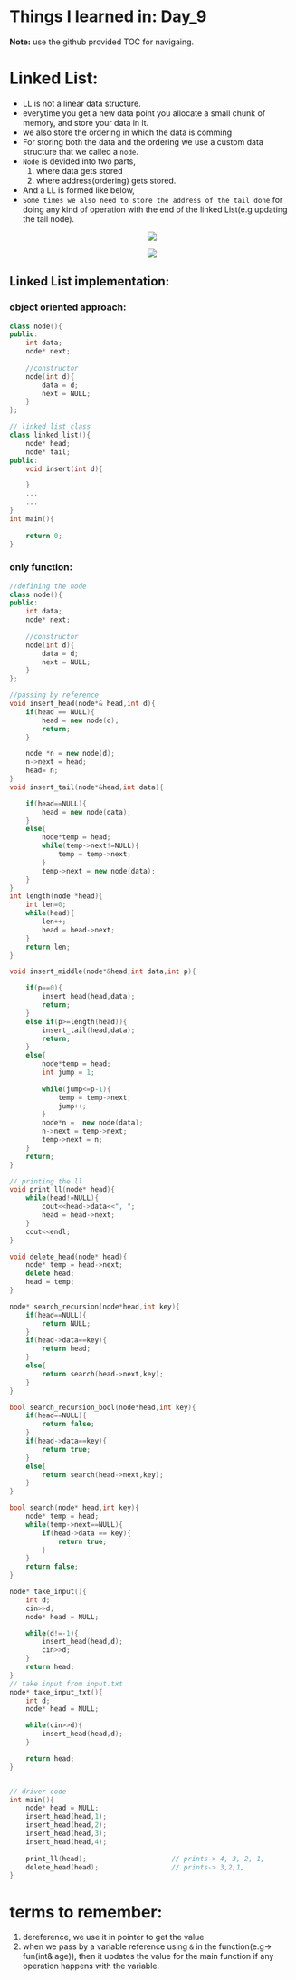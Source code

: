# Things I learned in: Day_9
**Note:** use the github provided TOC for navigaing.

# Linked List:
- LL is not a linear data structure.
- everytime you get a new data point you allocate a small chunk of memory, and store your data in it.
- we also store the ordering in which the data is comming
- For storing both the data and the ordering we use a custom data structure that we called a `node`.
- `Node` is devided into two parts,
    1. where data gets stored
    2. where address(ordering) gets stored.
- And a LL is formed like below, 
- `Some times we also need to store the address of the tail done` for doing any kind of operation with the end of the linked List(e.g updating the tail node).

<p align="center">
    <img src="../imgs/ll1.png">
</p>

<p align="center">
    <img src="../imgs/ll2.png">
</p>

## Linked List implementation:
### object oriented approach:
```cpp
class node(){
public:
    int data;
    node* next;
 
    //constructor
    node(int d){
        data = d;
        next = NULL;
    }
};

// linked list class
class linked_list(){
    node* head;
    node* tail;
public:
    void insert(int d){

    }
    ...
    ...
}
int main(){
    
    return 0;
}
```
### only function:
```cpp
//defining the node
class node(){
public:
    int data;
    node* next;
 
    //constructor
    node(int d){
        data = d;
        next = NULL;
    }
};

//passing by reference
void insert_head(node*& head,int d){
    if(head == NULL){
        head = new node(d);
        return;
    }

    node *n = new node(d);
    n->next = head;
    head= n;
}
void insert_tail(node*&head,int data){

    if(head==NULL){
        head = new node(data);
    }
    else{
        node*temp = head;
        while(temp->next!=NULL){
            temp = temp->next;
        }
        temp->next = new node(data);
    }
}
int length(node *head){
    int len=0;
    while(head){
        len++;
        head = head->next;
    }
    return len;
}

void insert_middle(node*&head,int data,int p){

    if(p==0){
        insert_head(head,data);
        return;
    }
    else if(p>=length(head)){
        insert_tail(head,data);
        return;
    }
    else{
        node*temp = head;
        int jump = 1;
        
        while(jump<=p-1){
            temp = temp->next;
            jump++;
        }
        node*n =  new node(data);
        n->next = temp->next;
        temp->next = n;
    }
    return;
}

// printing the ll
void print_ll(node* head){
    while(head!=NULL){
        cout<<head->data<<", ";
        head = head->next;
    }
    cout<<endl;
}

void delete_head(node* head){
    node* temp = head->next;
    delete head;
    head = temp;
}

node* search_recursion(node*head,int key){
    if(head==NULL){
        return NULL;
    }
    if(head->data==key){
        return head;
    }
    else{
        return search(head->next,key);
    }
}

bool search_recursion_bool(node*head,int key){
    if(head==NULL){
        return false;
    }
    if(head->data==key){
        return true;
    }
    else{
        return search(head->next,key);
    }
}

bool search(node* head,int key){
    node* temp = head;
    while(temp->next==NULL){
        if(head->data == key){
            return true;
        }
    }
    return false;
} 

node* take_input(){
    int d;
    cin>>d;
    node* head = NULL;

    while(d!=-1){
        insert_head(head,d);
        cin>>d;
    }
    return head;
}
// take input from input.txt
node* take_input_txt(){
    int d;
    node* head = NULL;

    while(cin>>d){
        insert_head(head,d);
    }

    return head;
}


// driver code
int main(){
    node* head = NULL;
    insert_head(head,1);
    insert_head(head,2);
    insert_head(head,3);
    insert_head(head,4);
    
    print_ll(head);                     // prints-> 4, 3, 2, 1,
    delete_head(head);                  // prints-> 3,2,1,
}
```









 




























# terms to remember:
1. dereference, we use it in pointer to get the value
2. when we pass by a variable reference using `&` in the function(e.g-> fun(int& age)), then it updates the value for the main function if any operation happens with the variable.  
